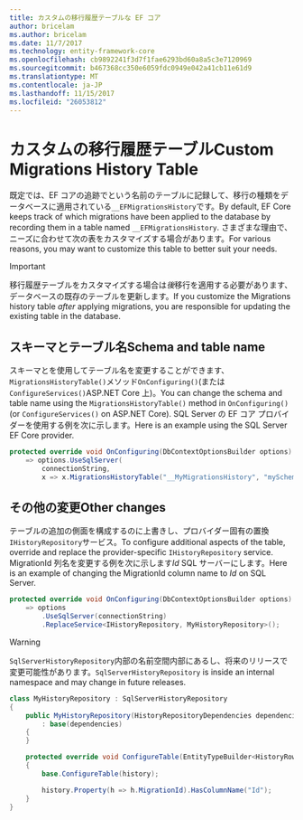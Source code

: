 ```yaml
---
title: カスタムの移行履歴テーブルな EF コア
author: bricelam
ms.author: bricelam
ms.date: 11/7/2017
ms.technology: entity-framework-core
ms.openlocfilehash: cb9892241f3d7f1fae6293bd60a8a5c3e7120969
ms.sourcegitcommit: b467368cc350e6059fdc0949e042a41cb11e61d9
ms.translationtype: MT
ms.contentlocale: ja-JP
ms.lasthandoff: 11/15/2017
ms.locfileid: "26053812"
---
```

<a name="custom-migrations-history-table"></a><span data-ttu-id="b4c59-102">カスタムの移行履歴テーブル</span><span class="sxs-lookup"><span data-stu-id="b4c59-102">Custom Migrations History Table</span></span>
===============================
<span data-ttu-id="b4c59-103">既定では、EF コアの追跡でという名前のテーブルに記録して、移行の種類をデータベースに適用されている`__EFMigrationsHistory`です。</span><span class="sxs-lookup"><span data-stu-id="b4c59-103">By default, EF Core keeps track of which migrations have been applied to the database by recording them in a table named `__EFMigrationsHistory`.</span></span> <span data-ttu-id="b4c59-104">さまざまな理由で、ニーズに合わせて次の表をカスタマイズする場合があります。</span><span class="sxs-lookup"><span data-stu-id="b4c59-104">For various reasons, you may want to customize this table to better suit your needs.</span></span>

> [!IMPORTANT]
> <span data-ttu-id="b4c59-105">移行履歴テーブルをカスタマイズする場合は*後*移行を適用する必要があります、データベースの既存のテーブルを更新します。</span><span class="sxs-lookup"><span data-stu-id="b4c59-105">If you customize the Migrations history table *after* applying migrations, you are responsible for updating the existing table in the database.</span></span>

<a name="schema-and-table-name"></a><span data-ttu-id="b4c59-106">スキーマとテーブル名</span><span class="sxs-lookup"><span data-stu-id="b4c59-106">Schema and table name</span></span>
----------------------
<span data-ttu-id="b4c59-107">スキーマとを使用してテーブル名を変更することができます、`MigrationsHistoryTable()`メソッド`OnConfiguring()`(または`ConfigureServices()`ASP.NET Core 上)。</span><span class="sxs-lookup"><span data-stu-id="b4c59-107">You can change the schema and table name using the `MigrationsHistoryTable()` method in `OnConfiguring()` (or `ConfigureServices()` on ASP.NET Core).</span></span> <span data-ttu-id="b4c59-108">SQL Server の EF コア プロバイダーを使用する例を次に示します。</span><span class="sxs-lookup"><span data-stu-id="b4c59-108">Here is an example using the SQL Server EF Core provider.</span></span>

``` csharp
protected override void OnConfiguring(DbContextOptionsBuilder options)
    => options.UseSqlServer(
        connectionString,
        x => x.MigrationsHistoryTable("__MyMigrationsHistory", "mySchema"));
```

<a name="other-changes"></a><span data-ttu-id="b4c59-109">その他の変更</span><span class="sxs-lookup"><span data-stu-id="b4c59-109">Other changes</span></span>
-------------
<span data-ttu-id="b4c59-110">テーブルの追加の側面を構成するのに上書きし、プロバイダー固有の置換`IHistoryRepository`サービス。</span><span class="sxs-lookup"><span data-stu-id="b4c59-110">To configure additional aspects of the table, override and replace the provider-specific `IHistoryRepository` service.</span></span> <span data-ttu-id="b4c59-111">MigrationId 列名を変更する例を次に示します*Id* SQL サーバーにします。</span><span class="sxs-lookup"><span data-stu-id="b4c59-111">Here is an example of changing the MigrationId column name to *Id* on SQL Server.</span></span>

``` csharp
protected override void OnConfiguring(DbContextOptionsBuilder options)
    => options
        .UseSqlServer(connectionString)
        .ReplaceService<IHistoryRepository, MyHistoryRepository>();
```

> [!WARNING]
> <span data-ttu-id="b4c59-112">`SqlServerHistoryRepository`内部の名前空間内部にあるし、将来のリリースで変更可能性があります。</span><span class="sxs-lookup"><span data-stu-id="b4c59-112">`SqlServerHistoryRepository` is inside an internal namespace and may change in future releases.</span></span>

``` csharp
class MyHistoryRepository : SqlServerHistoryRepository
{
    public MyHistoryRepository(HistoryRepositoryDependencies dependencies)
        : base(dependencies)
    {
    }

    protected override void ConfigureTable(EntityTypeBuilder<HistoryRow> history)
    {
        base.ConfigureTable(history);

        history.Property(h => h.MigrationId).HasColumnName("Id");
    }
}
```
